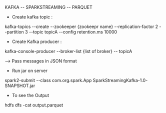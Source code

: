 KAFKA -- SPARKSTREAMING -- PARQUET


* Create kafka topic :

kafka-topics --create --zookeeper {zookeepr name} --replication-factor 2 --partition 3 --topic topicA --config retention.ms 10000 

* Create Kafka producer :

kafka-console-producer --broker-list {list of broker} -- topicA 

--> Pass messages in JSON format 


* Run jar on server

spark2-submit --class com.org.spark.App SparkStreamingKafka-1.0-SNAPSHOT.jar 

* To see the Output 

hdfs dfs -cat output.parquet